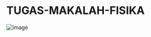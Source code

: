 # TUGAS-MAKALAH-FISIKA
![image](https://github.com/user-attachments/assets/6619dcde-1ff1-4c31-8f30-0c5e259e2159)

